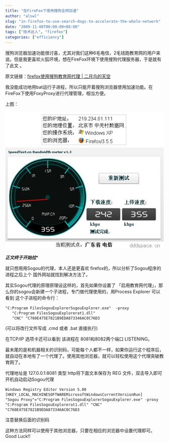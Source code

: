 ```yaml
---
title: "在FireFox下使用搜狗全网加速"
author: "alswl"
slug: "in-firefox-to-use-search-dogs-to-accelerate-the-whole-network"
date: "2009-11-08T00:00:00+08:00"
tags: ["技术达人", "firefox"]
categories: ["efficiency"]
---
```


搜狗浏览器加速功能很讨喜，尤其对我们这种6毛电信，2毛钱跑教育网的用户来说。但是我更喜欢火狐环境，想在FireFox环境下使用搜狗代理服务器，于是就有了此文
。

原文链接：[firefox使用搜狗教育网代理 | 二月鸟的天空](http://dan.febird.net/2008/12/firefox.html)

我没能成功地用bat运行子进程，所以只能开着搜狗浏览器使用加速功能。在FireFox下使用FoxyProxy进行代理管理，相当方便。

上图：

[![firefoxinsogou](/images/upload_dropbox/200911/firefoxinsogou.jpg)](/images/upload_dropbox/200911/firefoxinsogou.jpg)

*********************************正文终于开始拉**********************************

就只想用用Sogou的代理，本人还是更喜欢 firefox的，所以分析了Sogou程序的进程之后上个 国外网站就找到解决方法了。

其实Sogou代理的原理原理设这样的，首先如果你设置了 「启用教育网代理」，那么你的sogou会新建一个子进程，专门做代理使用的，用Process
Explorer 可以看到 这个子进程的命令行：

    
    "C:Program FilesSogouExplorerSogouExplorer.exe"  -proxy
       "C:Program FilesSogouExplorerat1.dll"
       "CNC" "C760E475E7821B9EDA873346AC0C76D3

(可以将改行文件写成 .cmd 或者 .bat 直接执行)

在TCP/IP 选项卡还可以看到 该进程在 8081和8082两个端口 LISTENING。

最末尾的是和机器相关的识别码，可能每个人都不一样，如果你运行这个程序后，就自动在本地有了一个代理了。使用其他浏览器，就可以轻松使用这个代理突破教育网了。

代理地址是 127.0.0.1:8081 类型 http将下面文本保存为 REG 文件，双击导入即可开机自动启动Sogou代理

    
    Windows Registry Editor Version 5.00
    [HKEY_LOCAL_MACHINESOFTWAREMicrosoftWindowsCurrentVersionRun]
    "Sogou Proxy"="C:Program FilesSogouExplorerSogouExplorer.exe" -proxy
    "C:Program FilesSogouExplorerat1.dll" "CNC" "C760E475E7821B9EDA873346AC0C76D3

注意替换后面的识别码

这种方法同样可以使用于其他浏览器，只要在相应的浏览器中设置代理即可。Good Luck!!

